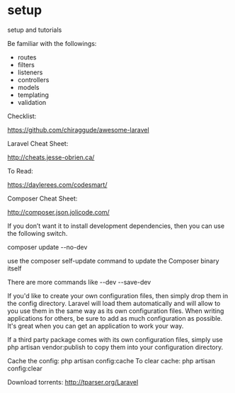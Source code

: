 # setup
setup and tutorials

Be familiar with the followings:

- routes
- filters
- listeners
- controllers
- models
- templating
- validation

Checklist:

https://github.com/chiraggude/awesome-laravel

Laravel Cheat Sheet:

http://cheats.jesse-obrien.ca/

To Read:

https://daylerees.com/codesmart/


Composer Cheat Sheet:

http://composer.json.jolicode.com/


If you don’t want it to install development dependencies, then you can use the following switch.

composer update --no-dev

use the composer self-update command to update the Composer binary itself

There are more commands like --dev --save-dev


If you'd like to create your own configuration files, then simply drop them in the config directory. Laravel will load them automatically and will allow to you use them in the same way as its own configuration files. When writing applications for others, be sure to add as much configuration as possible. It's great when you can get an application to work your way.



If a third party package comes with its own configuration files, simply use php artisan vendor:publish to copy them into your configuration directory.

Cache the config:
php artisan config:cache
To clear cache:
php artisan config:clear

Download torrents:
http://tparser.org/Laravel
